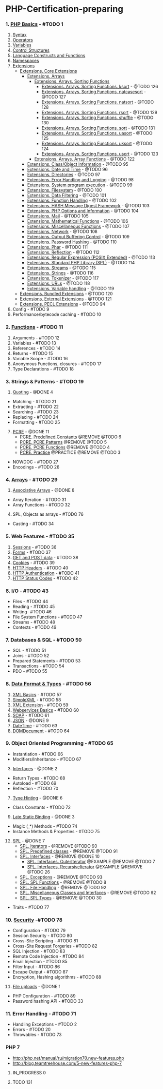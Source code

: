 # PHP-Certification-preparing

### 1. [PHP Basics](./1-PHP-Basics/index.md) - #TODO 1
1. [Syntax](./1-PHP-Basics/1-syntax/index.md)
2. [Operators](./1-PHP-Basics/2-operators/index.md)
3. [Variables](1-PHP-Basics/3-variables/README.md)
4. [Control Structures](./1-PHP-Basics/4-control-structures/index.md)
5. [Language Constructs and Functions](./1-PHP-Basics/5-language-constructs-and-functions/index.md)
6. [Namespaces](./1-PHP-Basics/6-namespaces/index.md)
7. [Extensions](1-PHP-Basics/7-extensions/README.md)
     - [Extensions. Core Extensions](./1-PHP-Basics/7-extensions/README.md)
         - [Extensions. Arrays](./1-PHP-Basics/7-extensions/README.md)
            - [Extensions. Arrays. Sorting Functions](./1-PHP-Basics/7-extensions/1-Core-Extensions/1-Arrays/1-sort-function.md)
                - [Extensions. Arrays. Sorting Functions. ksort](./1-PHP-Basics/7-extensions/1-Core-Extensions/1-Arrays/1-sort-function.md) - @TODO 126
                - [Extensions. Arrays. Sorting Functions. natcasesort](./1-PHP-Basics/7-extensions/1-Core-Extensions/1-Arrays/1-sort-function.md) - @TODO 127
                - [Extensions. Arrays. Sorting Functions. natsort](./1-PHP-Basics/7-extensions/1-Core-Extensions/1-Arrays/1-sort-function.md) - @TODO 128
                - [Extensions. Arrays. Sorting Functions. rsort](./1-PHP-Basics/7-extensions/1-Core-Extensions/1-Arrays/1-sort-function.md) - @TODO 129
                - [Extensions. Arrays. Sorting Functions. shuffle](./1-PHP-Basics/7-extensions/1-Core-Extensions/1-Arrays/1-sort-function.md) - @TODO 130
                - [Extensions. Arrays. Sorting Functions. sort](./1-PHP-Basics/7-extensions/1-Core-Extensions/1-Arrays/1-sort-function.md) - @TODO 131
                - [Extensions. Arrays. Sorting Functions. uasort](./1-PHP-Basics/7-extensions/1-Core-Extensions/1-Arrays/1-sort-function.md) - @TODO 125
                - [Extensions. Arrays. Sorting Functions. uksort](./1-PHP-Basics/7-extensions/1-Core-Extensions/1-Arrays/1-sort-function.md) - @TODO 124
                - [Extensions. Arrays. Sorting Functions. usort](./1-PHP-Basics/7-extensions/1-Core-Extensions/1-Arrays/1-sort-function.md) - @TODO 123
            - [Extensions. Arrays. Array Functions](./1-PHP-Basics/7-extensions/1-Core-Extensions/1-Arrays/2-Array-Functions.md) - @TODO 122
         - [Extensions. Class/Object Information](./1-PHP-Basics/7-extensions/README.md) - @TODO 95
         - [Extensions. Date and Time](./1-PHP-Basics/7-extensions/README.md) - @TODO 96
         - [Extensions. Directories](./1-PHP-Basics/7-extensions/README.md) - @TODO 97
         - [Extensions. Error Handling and Logging](./1-PHP-Basics/7-extensions/README.md) - @TODO 98
         - [Extensions. System program execution](./1-PHP-Basics/7-extensions/README.md) - @TODO 99
         - [Extensions. Filesystem](./1-PHP-Basics/7-extensions/README.md) - @TODO 100
         - [Extensions. Data Filtering](./1-PHP-Basics/7-extensions/README.md) - @TODO 101
         - [Extensions. Function Handling](./1-PHP-Basics/7-extensions/README.md) - @TODO 102
         - [Extensions. HASH Message Digest Framework](./1-PHP-Basics/7-extensions/README.md) - @TODO 103
         - [Extensions. PHP Options and Information](./1-PHP-Basics/7-extensions/README.md) - @TODO 104
         - [Extensions. Mail](./1-PHP-Basics/7-extensions/README.md) - @TODO 105
         - [Extensions. Mathematical Functions](./1-PHP-Basics/7-extensions/README.md) - @TODO 106
         - [Extensions. Miscellaneous Functions](./1-PHP-Basics/7-extensions/README.md) - @TODO 107
         - [Extensions. Network](./1-PHP-Basics/7-extensions/README.md) - @TODO 108
         - [Extensions. Output Buffering Control](./1-PHP-Basics/7-extensions/README.md) - @TODO 109
         - [Extensions. Password Hashing](./1-PHP-Basics/7-extensions/README.md) - @TODO 110
         - [Extensions. Phar](./1-PHP-Basics/7-extensions/README.md) - @TODO 111
         - [Extensions. Reflection](./1-PHP-Basics/7-extensions/README.md) - @TODO 112
         - [Extensions. Regular Expression (POSIX Extended)](./1-PHP-Basics/7-extensions/README.md) - @TODO 113
         - [Extensions. Standard PHP Library (SPL)](./1-PHP-Basics/7-extensions/README.md) - @TODO 114
         - [Extensions. Streams](./1-PHP-Basics/7-extensions/README.md) - @TODO 115
         - [Extensions. Strings](./1-PHP-Basics/7-extensions/README.md) - @TODO 116
         - [Extensions. Tokenizer](./1-PHP-Basics/7-extensions/README.md) - @TODO 117
         - [Extensions. URLs](./1-PHP-Basics/7-extensions/README.md) - @TODO 118
         - [Extensions. Variable handling](./1-PHP-Basics/7-extensions/README.md) - @TODO 119
     - [Extensions. Bundled Extensions](./1-PHP-Basics/7-extensions/README.md) - @TODO 120
     - [Extensions. External Extensions](./1-PHP-Basics/7-extensions/README.md) - @TODO 121
     - [Extensions. PECL Extensions](./1-PHP-Basics/7-extensions/README.md) - @TODO 94
8. Config - #TODO 9
9. Performance/bytecode caching - #TODO 10

### 2. [Functions](./2-Functions/index.md) - #TODO 11
1. Arguments - #TODO 12
2. Variables - #TODO 13
3. References - #TODO 14
4. Returns - #TODO 15
5. Variable Scope - #TODO 16
6. Anonymous Functions, closures - #TODO 17
7. Type Declarations - #TODO 18

### 3. Strings & Patterns - #TODO 19
1. [Quoting](http://php.net/manual/en/language.types.string.php) - @DONE 4
 - Matching - #TODO 21
 - Extracting - #TODO 22
 - Searching - #TODO 23
 - Replacing - #TODO 24
 - Formatting - #TODO 25
7. [PCRE](./3-String/7-PCRE/README.md) - @DONE 11
    - [PCRE. Predefined Constants](3-String/7-PCRE/README.md) @REMOVE @TODO 6
    - [PCRE. PCRE Patterns](./3-String/7-PCRE/1-PCRE-Patterns/README.md) @REMOVE @TODO 5
    - [PCRE. PCRE Functions](./3-String/7-PCRE/2-PCRE-Functions/README.md) @REMOVE @TODO 4
    - [PCRE. Practice](./3-String/7-PCRE/example/README.md) @PRACTICE @REMOVE @TODO 3
 - NOWDOC - #TODO 27
 - Encodings - #TODO 28
 
### 4. [Arrays](4-Arrays/index.md) - #TODO 29
1. [Associative Arrays](./4-Arrays/1-Associative-Arrays/README.md) - @DONE 8
 - Array Iteration - #TODO 31
 - Array Functions - #TODO 32
4. SPL, Objects as arrays - #TODO 76
 - Casting - #TODO 34
 
### 5. Web Features - #TODO 35
1. [Sessions](http://php.net/manual/ru/book.session.php) - #TODO 36
2. [Forms](http://php.net/manual/ru/tutorial.forms.php) - #TODO 37
3. [GET and POST data](http://php.net/manual/ru/reserved.variables.php) - #TODO 38
4. [Cookies](http://php.net/manual/ru/features.cookies.php) - #TODO 39
5. [HTTP Headers](http://php.net/manual/ru/function.header.php) - #TODO 40
6. [HTTP Authentication](http://php.net/manual/ru/features.http-auth.php) - #TODO 41
7. [HTTP Status Codes](http://php.net/manual/ru/function.http-response-code.php) - #TODO 42
 
### 6. I/O - #TODO 43
 - Files - #TODO 44
 - Reading - #TODO 45
 - Writing- #TODO 46
 - File System Functions - #TODO 47
 - Streams - #TODO 48
 - Contexts - #TODO 49
 
### 7. Databases & SQL - #TODO 50
 - SQL - #TODO 51
 - Joins - #TODO 52
 - Prepared Statements - #TODO 53
 - Transactions - #TODO 54
 - PDO - #TODO 55
 
### 8. [Data Format & Types](./8-Data-Format-Types/index.md) - #TODO 56
1. [XML Basics](./8-Data-Format-Types/1-xml-basics/index.md) - #TODO 57
2. [SimpleXML](./8-Data-Format-Types/2-simple-xml/index.md) - #TODO 58
3. [XML Extension](http://php.net/manual/en/refs.xml.php) - #TODO 59
4. [Webservices Basics](http://php.net/manual/ru/refs.webservice.php) - #TODO 60
5. [SOAP](http://php.net/manual/ru/book.soap.php) - #TODO 61
6. [JSON](./8-Data-Format-Types/6-JSON/README.md) - @DONE 9
7. [DateTime](http://php.net/manual/ru/class.datetime.php) - #TODO 63
8. [DOMDocument](http://php.net/manual/ru/class.domdocument.php) - #TODO 64
 
### 9. Object Oriented Programming - #TODO 65
 - Instantiation - #TODO 66
 - Modifiers/Inheritance - #TODO 67
3. [Interfaces](./9-Object-Oriented-Programming/3-interfaces/index.md) - @DONE 2
 - Return Types - #TODO 68
 - Autoload - #TODO 69
 - Reflection - #TODO 70
7. [Type Hinting](./9-Object-Oriented-Programming/7-type-hinting/index.md) - @DONE 6
 - Class Constants - #TODO 72
9. [Late Static Binding](./9-Object-Oriented-Programming/9-late-static-binding/index.md) - @DONE 3
 - Magic (_*) Methods - #TODO 74
 - Instance Methods & Properties - #TODO 75
12. [SPL](./9-Object-Oriented-Programming/12-SPL/index.md) - @DONE 7
    - [SPL. Iterators](./9-Object-Oriented-Programming/12-SPL/2-Iterators/readme.md) - @REMOVE @TODO 90
    - [SPL. Predefined classes](./9-Object-Oriented-Programming/12-SPL/4-predefined-classes/readme.md) - @REMOVE @TODO 91
    - [SPL. Interfaces](./9-Object-Oriented-Programming/12-SPL/5-Interfaces/readme.md) - @REMOVE @DONE 10
        - [SPL. Interfaces. OuterIterator](./9-Object-Oriented-Programming/12-SPL/5-Interfaces/readme.md) @EXAMPLE @REMOVE @TODO 7
        - [SPL. Interfaces. RecursiveIterator](./9-Object-Oriented-Programming/12-SPL/5-Interfaces/readme.md) @EXAMPLE @REMOVE @TODO 26
    - [SPL. Exceptions](./9-Object-Oriented-Programming/12-SPL/6-Exceptions/README.md) - @REMOVE @TODO 93
    - [SPL. SPL Functions](./9-Object-Oriented-Programming/12-SPL/7-SPL-Functions/README.md) - @REMOVE @TODO 8
    - [SPL. File Handling](./9-Object-Oriented-Programming/12-SPL/8-File-Handling/README.md) - @REMOVE @TODO 92
    - [SPL. Miscellaneous Classes and Interfaces](./9-Object-Oriented-Programming/12-SPL/9-Miscellaneous-Classes-and-Interfaces/README.md) - @REMOVE @TODO 62
    - [SPL. SPL Types](./9-Object-Oriented-Programming/12-SPL/10-SPL-Type/README.md) - @REMOVE @TODO 30
 - Traits - #TODO 77

### 10. [Security](./10-Security/index.md) -#TODO 78
 - Configuration - #TODO 79
 - Session Security - #TODO 80
 - Cross-Site Scripting - #TODO 81
 - Cross-Site Request Forgeries - #TODO 82
 - SQL Injection - #TODO 83
 - Remote Code Injection - #TODO 84
 - Email Injection - #TODO 85
 - Filter Input - #TODO 86
 - Escape Output - #TODO 87
 - Encryption, Hashing algorithms - #TODO 88
11. [File uploads](./10-Security/11-file-uploads/index.md) - @DONE 1
 - PHP Configuration - #TODO 89
 - Password hashing API - #TODO 33

### 11. Error Handling - #TODO 71
 - Handling Exceptions - #TODO 2
 - Errors - #TODO 20
 - Throwables - #TODO 73
 
 
### PHP 7
 - http://php.net/manual/ru/migration70.new-features.php
 - http://blog.teamtreehouse.com/5-new-features-php-7

1. IN_PROGRESS 0

3. TODO 131
